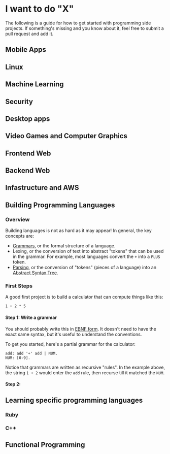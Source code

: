 # I want to do "X"

The following is a guide for how to get started with programming side projects. If something's missing and you know about it, feel free to submit a pull request and add it.

## Mobile Apps

## Linux

## Machine Learning

## Security

## Desktop apps

## Video Games and Computer Graphics

## Frontend Web

## Backend Web

## Infastructure and AWS

## Building Programming Languages

### Overview

Building languages is not as hard as it may appear! In general, the key concepts are:

* [Grammars](https://en.wikibooks.org/wiki/Introduction_to_Programming_Languages/Grammars), or the formal structure of a language.
* Lexing, or the conversion of text into abstract "tokens" that can be used in the grammar. For example, most languages convert the `+` into a `PLUS` token.
* [Parsing](https://en.wikibooks.org/wiki/Introduction_to_Programming_Languages/Parsing), or the conversion of "tokens" (pieces of a language) into an [Abstract Syntax Tree](http://azu.github.io/slide/JSojisan/resources/ast-is-true.png).

### First Steps

A good first project is to build a calculator that can compute things like this:

```
1 + 2 * 5
```

#### Step 1: Write a grammar

You should probably write this in [EBNF form](https://en.wikipedia.org/wiki/Extended_Backus%E2%80%93Naur_form). It doesn't need to have the exact same syntax, but it's useful to understand the conventions.

To get you started, here's a partial grammar for the calculator:

```
add: add '+' add | NUM.
NUM: [0-9].
```

Notice that grammars are written as recursive "rules". In the example above, the string `1 + 2` would enter the `add` rule, then recurse till it matched the `NUM`.

#### Step 2:

## Learning specific programming languages

### Ruby

### C++

## Functional Programming
